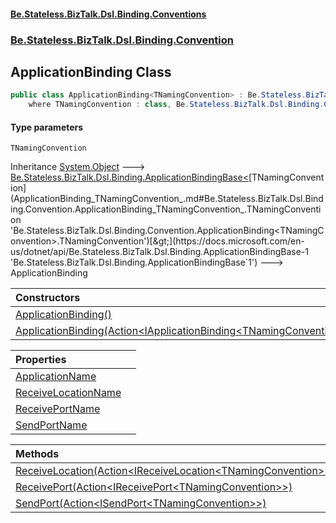 #### [Be.Stateless.BizTalk.Dsl.Binding.Conventions](README.md 'README')
### [Be.Stateless.BizTalk.Dsl.Binding.Convention](Be.Stateless.BizTalk.Dsl.Binding.Convention.md 'Be.Stateless.BizTalk.Dsl.Binding.Convention')

## ApplicationBinding<TNamingConvention> Class

```csharp
public class ApplicationBinding<TNamingConvention> : Be.Stateless.BizTalk.Dsl.Binding.ApplicationBindingBase<TNamingConvention>
    where TNamingConvention : class, Be.Stateless.BizTalk.Dsl.Binding.Convention.INamingConvention<TNamingConvention>, new()
```
#### Type parameters

<a name='Be.Stateless.BizTalk.Dsl.Binding.Convention.ApplicationBinding_TNamingConvention_.TNamingConvention'></a>

`TNamingConvention`

Inheritance [System.Object](https://docs.microsoft.com/en-us/dotnet/api/System.Object 'System.Object') &#129106; [Be.Stateless.BizTalk.Dsl.Binding.ApplicationBindingBase&lt;](https://docs.microsoft.com/en-us/dotnet/api/Be.Stateless.BizTalk.Dsl.Binding.ApplicationBindingBase-1 'Be.Stateless.BizTalk.Dsl.Binding.ApplicationBindingBase`1')[TNamingConvention](ApplicationBinding_TNamingConvention_.md#Be.Stateless.BizTalk.Dsl.Binding.Convention.ApplicationBinding_TNamingConvention_.TNamingConvention 'Be.Stateless.BizTalk.Dsl.Binding.Convention.ApplicationBinding<TNamingConvention>.TNamingConvention')[&gt;](https://docs.microsoft.com/en-us/dotnet/api/Be.Stateless.BizTalk.Dsl.Binding.ApplicationBindingBase-1 'Be.Stateless.BizTalk.Dsl.Binding.ApplicationBindingBase`1') &#129106; ApplicationBinding<TNamingConvention>

| Constructors | |
| :--- | :--- |
| [ApplicationBinding()](ApplicationBinding_TNamingConvention_.ApplicationBinding().md 'Be.Stateless.BizTalk.Dsl.Binding.Convention.ApplicationBinding<TNamingConvention>.ApplicationBinding()') | |
| [ApplicationBinding(Action&lt;IApplicationBinding&lt;TNamingConvention&gt;&gt;)](ApplicationBinding_TNamingConvention_.ApplicationBinding(Action_IApplicationBinding_TNamingConvention__).md 'Be.Stateless.BizTalk.Dsl.Binding.Convention.ApplicationBinding<TNamingConvention>.ApplicationBinding(System.Action<Be.Stateless.BizTalk.Dsl.Binding.IApplicationBinding<TNamingConvention>>)') | |

| Properties | |
| :--- | :--- |
| [ApplicationName](ApplicationBinding_TNamingConvention_.ApplicationName.md 'Be.Stateless.BizTalk.Dsl.Binding.Convention.ApplicationBinding<TNamingConvention>.ApplicationName') | |
| [ReceiveLocationName](ApplicationBinding_TNamingConvention_.ReceiveLocationName.md 'Be.Stateless.BizTalk.Dsl.Binding.Convention.ApplicationBinding<TNamingConvention>.ReceiveLocationName') | |
| [ReceivePortName](ApplicationBinding_TNamingConvention_.ReceivePortName.md 'Be.Stateless.BizTalk.Dsl.Binding.Convention.ApplicationBinding<TNamingConvention>.ReceivePortName') | |
| [SendPortName](ApplicationBinding_TNamingConvention_.SendPortName.md 'Be.Stateless.BizTalk.Dsl.Binding.Convention.ApplicationBinding<TNamingConvention>.SendPortName') | |

| Methods | |
| :--- | :--- |
| [ReceiveLocation(Action&lt;IReceiveLocation&lt;TNamingConvention&gt;&gt;)](ApplicationBinding_TNamingConvention_.ReceiveLocation(Action_IReceiveLocation_TNamingConvention__).md 'Be.Stateless.BizTalk.Dsl.Binding.Convention.ApplicationBinding<TNamingConvention>.ReceiveLocation(System.Action<Be.Stateless.BizTalk.Dsl.Binding.IReceiveLocation<TNamingConvention>>)') | |
| [ReceivePort(Action&lt;IReceivePort&lt;TNamingConvention&gt;&gt;)](ApplicationBinding_TNamingConvention_.ReceivePort(Action_IReceivePort_TNamingConvention__).md 'Be.Stateless.BizTalk.Dsl.Binding.Convention.ApplicationBinding<TNamingConvention>.ReceivePort(System.Action<Be.Stateless.BizTalk.Dsl.Binding.IReceivePort<TNamingConvention>>)') | |
| [SendPort(Action&lt;ISendPort&lt;TNamingConvention&gt;&gt;)](ApplicationBinding_TNamingConvention_.SendPort(Action_ISendPort_TNamingConvention__).md 'Be.Stateless.BizTalk.Dsl.Binding.Convention.ApplicationBinding<TNamingConvention>.SendPort(System.Action<Be.Stateless.BizTalk.Dsl.Binding.ISendPort<TNamingConvention>>)') | |
